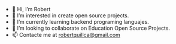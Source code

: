   - 👋 Hi, I’m Robert
- 👀 I’m interested in create open source projects.
- 🌱 I’m currently learning backend programing languajes.
- 💞️ I’m looking to collaborate on Education Open Source Projects.
- 📫 Contacte me at robertquillca@gmail.com

<!---
robertquillca/robertquillca is a ✨ special ✨ repository because its `README.md` (this file) appears on your GitHub profile.
You can click the Preview link to take a look at your changes.
--->
